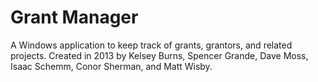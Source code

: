 Grant Manager
=============

A Windows application to keep track of grants, grantors, and related projects.
Created in 2013 by Kelsey Burns, Spencer Grande, Dave Moss, Isaac Schemm, Conor Sherman, and Matt Wisby.
